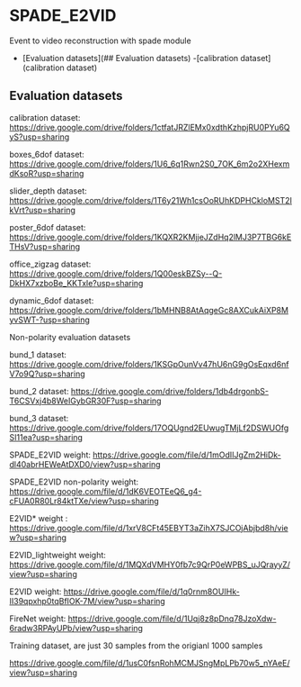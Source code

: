 # SPADE_E2VID
Event to video reconstruction with spade module

- [Evaluation datasets](## Evaluation datasets)
  -[calibration dataset](calibration dataset)



## Evaluation datasets

calibration dataset: https://drive.google.com/drive/folders/1ctfatJRZlEMx0xdthKzhpjRU0PYu6QyS?usp=sharing 

boxes_6dof dataset: https://drive.google.com/drive/folders/1U6_6q1Rwn2S0_7OK_6m2o2XHexmdKsoR?usp=sharing

slider_depth dataset: https://drive.google.com/drive/folders/1T6y21Wh1csOoRUhKDPHCkloMST2IkVrt?usp=sharing

poster_6dof dataset: https://drive.google.com/drive/folders/1KQXR2KMjjeJZdHq2lMJ3P7TBG6kETHsV?usp=sharing

office_zigzag dataset: https://drive.google.com/drive/folders/1Q00eskBZSy--Q-DkHX7xzboBe_KKTxle?usp=sharing

dynamic_6dof dataset: https://drive.google.com/drive/folders/1bMHNB8AtAqgeGc8AXCukAiXP8MyvSWT-?usp=sharing


Non-polarity evaluation datasets

bund_1 dataset: https://drive.google.com/drive/folders/1KSGpOunVv47hU6nG9gOsEqxd6nfV7o9Q?usp=sharing

bund_2 dataset: https://drive.google.com/drive/folders/1db4drgonbS-T6CSVxj4b8WeIGybGR30F?usp=sharing

bund_3 dataset: https://drive.google.com/drive/folders/17OQUgnd2EUwugTMjLf2DSWUOfgSI11ea?usp=sharing


SPADE_E2VID weight: https://drive.google.com/file/d/1mOdIIJgZm2HiDk-dl40abrHEWeAtDXD0/view?usp=sharing

SPADE_E2VID non-polarity weight: https://drive.google.com/file/d/1dK6VEOTEeQ6_g4-cFUA0R80Lr84ktTXe/view?usp=sharing

E2VID* weight : https://drive.google.com/file/d/1xrV8CFt45EBYT3aZihX7SJCOjAbjbd8h/view?usp=sharing

E2VID_lightweight weight: https://drive.google.com/file/d/1MQXdVMHY0fb7c9QrP0eWPBS_uJQrayyZ/view?usp=sharing

E2VID weight: https://drive.google.com/file/d/1q0rnm8OUIHk-II39qpxhp0tqBfIOK-7M/view?usp=sharing

FireNet weight: https://drive.google.com/file/d/1Uqj8z8pDnq78JzoXdw-6radw3RPAyUPb/view?usp=sharing


Training dataset, are just 30 samples from the origianl 1000 samples

https://drive.google.com/file/d/1usC0fsnRohMCMJSngMpLPb70w5_nYAeE/view?usp=sharing
